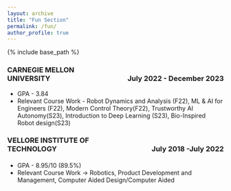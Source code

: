 ```yaml
---
layout: archive
title: "Fun Section"
permalink: /fun/
author_profile: true
---
```

{% include base_path %}

<p><h3><span style="text-align:left; display:inline-block; width:50%;">CARNEGIE MELLON UNIVERSITY</span><span style="text-align:right; display:inline-block; width:50%;">July 2022 - December 2023</span></h3></p>

  *  GPA - 3.84 
  *  Relevant Course Work - Robot Dynamics and Analysis (F22), ML & AI for Engineers (F22), Modern Control Theory(F22), Trustworthy AI Autonomy(S23), Introduction to Deep Learning (S23), Bio-Inspired Robot design(S23)



<p><h3><span style="text-align:left; display:inline-block; width:50%;">VELLORE INSTITUTE OF TECHNOLOGY</span><span style="text-align:right; display:inline-block; width:50%;">July 2018 -July 2022</span></h3></p>
<h4></h4>

  *  GPA - 8.95/10 (89.5%)
  *  Relevant Course Work -> Robotics, Product Development and Management, Computer Aided Design/Computer Aided